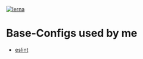 [![lerna](https://img.shields.io/badge/maintained%20with-lerna-cc00ff.svg)](https://lerna.js.org/)

# Base-Configs used by me

* [eslint](packages/eslint-config)
